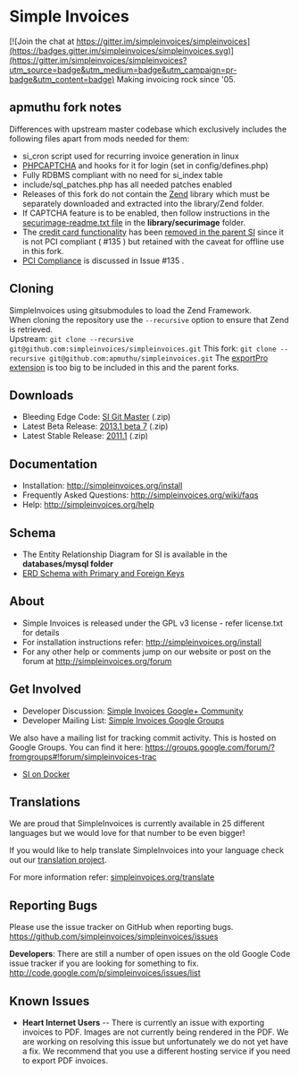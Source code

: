 # Simple Invoices

[![Join the chat at https://gitter.im/simpleinvoices/simpleinvoices](https://badges.gitter.im/simpleinvoices/simpleinvoices.svg)](https://gitter.im/simpleinvoices/simpleinvoices?utm_source=badge&utm_medium=badge&utm_campaign=pr-badge&utm_content=badge)
Making invoicing rock since '05.

## apmuthu fork notes
Differences with upstream master codebase which exclusively includes the following files apart from mods needed for them:

* si_cron script used for recurring invoice generation in linux
* [PHPCAPTCHA](http://www.phpcaptcha.org) and hooks for it for login (set in config/defines.php)
* Fully RDBMS compliant with no need for si_index table
* include/sql_patches.php has all needed patches enabled
* Releases of this fork do not contain the [Zend](https://github.com/dmelo/Zend-1.11/archive/27d7f1b3f45a436a9c795881db1d41689b8f9224.zip) library which must be separately downloaded and extracted into the library/Zend folder.
* If CAPTCHA feature is to be enabled, then follow instructions in the [securimage-readme.txt file](https://github.com/apmuthu/simpleinvoices/blob/master/library/securimage/securimage-readme.txt) in the <b>library/securimage</b> folder.
* The [credit card functionality](https://github.com/simpleinvoices/simpleinvoices/commit/8631709085cb4b50bc7d29ca362ec54c93fbf2a5) has been [removed in the parent SI](https://github.com/simpleinvoices/simpleinvoices/commit/7a0b1d2) since it is not PCI compliant ( #135 ) but retained with the caveat for offline use in this fork.
* [PCI Compliance](https://github.com/simpleinvoices/simpleinvoices/issues/135) is discussed in Issue #135 .

## Cloning
SimpleInvoices using gitsubmodules to load the Zend Framework.  
When cloning the repository use the `--recursive` option to ensure that Zend is retrieved.  
Upstream: `git clone --recursive git@github.com:simpleinvoices/simpleinvoices.git`
This fork: `git clone --recursive git@github.com:apmuthu/simpleinvoices.git`
The [exportPro extension](https://github.com/Darksider3/simpleinvoices/commit/24d2e968cb6081f7b27aa030bf95b34865158af7) is too big to be included in this and the parent forks.

## Downloads
* Bleeding Edge Code: [SI Git Master](http://github.com/simpleinvoices/simpleinvoices/archive/master.zip) (.zip)
* Latest Beta Release: [2013.1 beta 7](http://download.simpleinvoices.org/simpleinvoices/downloads/simpleinvoices.2013.1.beta.7.zip) (.zip)
* Latest Stable Release: [2011.1](http://download.simpleinvoices.org/simpleinvoices/downloads/simpleinvoices.2011.1.zip) (.zip)

## Documentation
* Installation: http://simpleinvoices.org/install
* Frequently Asked Questions: http://simpleinvoices.org/wiki/faqs
* Help: http://simpleinvoices.org/help

## Schema
* The Entity Relationship Diagram for SI is available in the <b>databases/mysql folder</b>
* [ERD Schema with Primary and Foreign Keys](https://github.com/apmuthu/simpleinvoices/raw/master/databases/mysql/SI_Schema_2013.1.beta.5.1_PKFK.png)

## About
* Simple Invoices is released under the GPL v3 license - refer license.txt for details
* For installation instructions refer: http://simpleinvoices.org/install
* For any other help or comments jump on our website or post on the forum at http://simpleinvoices.org/forum

## Get Involved
* Developer Discussion: [Simple Invoices Google+ Community](https://plus.google.com/communities/102476804981627142204)
* Developer Mailing List: [Simple Invoices Google Groups](https://groups.google.com/forum/#!forum/simpleinvoices)

We also have a mailing list for tracking commit activity. This is hosted on Google Groups. You can find it here: https://groups.google.com/forum/?fromgroups#!forum/simpleinvoices-trac

* [SI on Docker](https://github.com/justinkelly/docker-simple-invoices)

## Translations
We are proud that SimpleInvoices is currently available in 25 different languages but we would love for that number to be even bigger!  

If you would like to help translate SimpleInvoices into your language check out our [translation project](https://www.transifex.com/projects/p/SimpleInvoices/).

For more information refer: [simpleinvoices.org/translate](http://www.simpleinvoices.org/translate)


## Reporting Bugs
Please use the issue tracker on GitHub when reporting bugs.
https://github.com/simpleinvoices/simpleinvoices/issues

**Developers**: There are still a number of open issues on the old Google Code issue tracker if you are looking for something to fix. http://code.google.com/p/simpleinvoices/issues/list

## Known Issues
* **Heart Internet Users** -- There is currently an issue with exporting invoices to PDF. Images are not currently being rendered in the PDF. We are working on resolving this issue but unfortunately we do not yet have a fix. We recommend that you use a different hosting service if you need to export PDF invoices.
